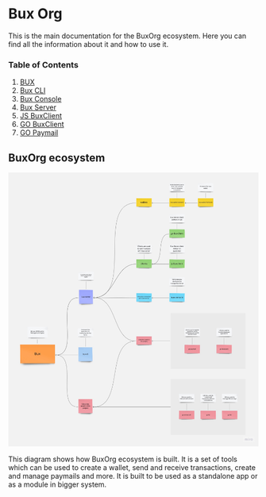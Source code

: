# Bux Org

This is the main documentation for the BuxOrg ecosystem. Here you can find all the information about it and how to use it.

### Table of Contents
1. [BUX](bux/README.md)
2. [Bux CLI](bux-cli/README.md)
3. [Bux Console](bux-console/README.md)
4. [Bux Server](bux-server/README.md)
5. [JS BuxClient](js-buxclient/README.md)
6. [GO BuxClient](go-buxclient/README.md)
7. [GO Paymail](go-paymail/README.md)

## BuxOrg ecosystem
![BuxOrg ecosystem](buxorg.jpg "BuxOrg")

This diagram shows how BuxOrg ecosystem is built. It is a set of tools which can be used to create a wallet, 
send and receive transactions, create and manage paymails and more. 
It is built to be used as a standalone app or as a module in bigger system.

